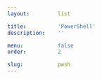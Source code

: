 ```yaml
---
layout:         list

title:          'PowerShell'
description:    ''

menu:           false
order:          2

slug:           pwsh
---
```

